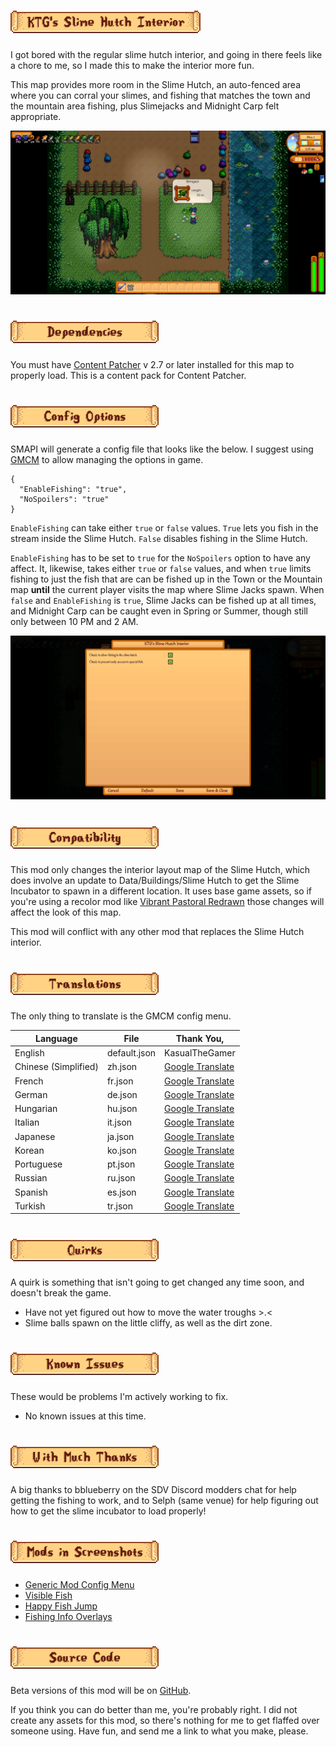 # ![KTG's Slime Hutch Interior](img/ktgs-slime-hutch-interior.png "KTG's Slime Hutch Interior")	

I got bored with the regular slime hutch interior, and going in there feels like a chore to me, so I made this to make the interior more fun. 

This map provides more room in the Slime Hutch, an auto-fenced area where you can corral your slimes, and fishing that matches the town and the mountain area fishing, plus Slimejacks and Midnight Carp felt appropriate.

![Catching a Slimejack](img/CatchingSlimejack.png "Catching a Slimejack!")

# ![Dependencies](img/dependencies.png "Dependencies")

You must have [Content Patcher](https://www.nexusmods.com/stardewvalley/mods/1915) v 2.7 or later installed for this map to properly load. This is a content pack for Content Patcher. 

# ![Config Options](img/config-options.png "Config Options")

SMAPI will generate a config file that looks like the below. I suggest using [GMCM](https://www.nexusmods.com/stardewvalley/mods/5098) to allow managing the options in game.

```
{
  "EnableFishing": "true",
  "NoSpoilers": "true"
}
```

`EnableFishing` can take either `true` or `false` values. `True` lets you fish in the stream inside the Slime Hutch. `False` disables fishing in the Slime Hutch. 

`EnableFishing` has to be set to `true` for the `NoSpoilers` option to have any affect. It, likewise, takes either `true` or `false` values, and when `true` limits fishing to just the fish that are can be fished up in the Town or the Mountain map **until** the current player visits the map where Slime Jacks spawn. When `false` and `EnableFishing` is `true`, Slime Jacks can be fished up at all times, and Midnight Carp can be caught even in Spring or Summer, though still only between 10 PM and 2 AM.

![GMCM config example](img/Config_GMCM.png "Config using GMCM")

# ![Compatibility](img/compatibility.png "Compatibility and Interactions with Other Mods")

This mod only changes the interior layout map of the Slime Hutch, which does involve an update to Data/Buildings/Slime Hutch to get the Slime Incubator to spawn in a different location. It uses base game assets, so if you're using a recolor mod like [Vibrant Pastoral Redrawn](https://www.nexusmods.com/stardewvalley/mods/6367) those changes will affect the look of this map. 

This mod will conflict with any other mod that replaces the Slime Hutch interior. 

# ![Translations](img/translations.png "Translations")

The only thing to translate is the GMCM config menu.

| Language | File | Thank You, |
| -------- | ---- | ---------- |
| English | default.json | KasualTheGamer |
| Chinese (Simplified) | zh.json | [Google Translate][GT] |
| French | fr.json | [Google Translate][GT] |
| German | de.json | [Google Translate][GT] |
| Hungarian | hu.json | [Google Translate][GT] |
| Italian | it.json | [Google Translate][GT] |
| Japanese | ja.json | [Google Translate][GT] |
| Korean | ko.json | [Google Translate][GT] |
| Portuguese | pt.json | [Google Translate][GT] |
| Russian | ru.json | [Google Translate][GT] |
| Spanish | es.json | [Google Translate][GT] |
| Turkish | tr.json | [Google Translate][GT] |

[GT]: https://translate.google.com/

# ![Quirks](img/quirks.png "Quirks")

A quirk is something that isn't going to get changed any time soon, and doesn't break the game. 

- Have not yet figured out how to move the water troughs >.<
- Slime balls spawn on the little cliffy, as well as the dirt zone. 

# ![Known Issues](img/known-issues.png "Known Issues")

These would be problems I'm actively working to fix.

- No known issues at this time.

# ![Acknowledgements](img/with-much-thanks.png "Thank you!")

A big thanks to bblueberry on the SDV Discord modders chat for help getting the fishing to work, and to Selph (same venue) for help figuring out how to get the slime incubator to load properly!

# ![Mods in Screenshots](img/mods-in-screenshots.png "Mods in Screenshots")

- [Generic Mod Config Menu](https://www.nexusmods.com/stardewvalley/mods/5098)
- [Visible Fish](https://www.nexusmods.com/stardewvalley/mods/8897)
- [Happy Fish Jump](https://www.nexusmods.com/stardewvalley/mods/6516)
- [Fishing Info Overlays](https://www.nexusmods.com/stardewvalley/mods/8970)

# ![Source Code](img/source-code.png "Source Code")

Beta versions of this mod will be on [GitHub](https://github.com/KasualTheGamer/SDV-Slime-Hutch-Interior). 

If you think you can do better than me, you're probably right. I did not create any assets for this mod, so there's nothing for me to get flaffed over someone using. Have fun, and send me a link to what you make, please.
